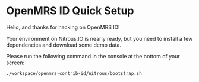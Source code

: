 OpenMRS ID Quick Setup
======================

Hello, and thanks for hacking on OpenMRS ID!

Your environment on Nitrous.IO is nearly ready, but you need to install
a few dependencies and download some demo data.

Please run the following command in the console at the bottom of your screen:

    ./workspace/openmrs-contrib-id/nitrous/bootstrap.sh
    
